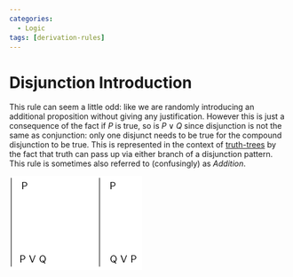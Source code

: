 ```yaml
---
categories:
  - Logic
tags: [derivation-rules]
---
```


# Disjunction Introduction

This rule can seem a little odd: like we are randomly introducing an additional proposition without giving any justification. However this is just a consequence of the fact if $P$ is true, so is $P \lor Q$ since disjunction is not the same as conjunction: only one disjunct needs to be true for the compound disjunction to be true. This is represented in the context of [truth-trees](Truth-trees.md#disjunction-decomposition) by the fact that truth can pass up via either branch of a disjunction pattern.
This rule is sometimes also referred to (confusingly) as _Addition_.

![](/_img/disjunc-intro.png)
